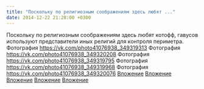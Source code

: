 ```yaml
---
title: "Поскольку по религиозным соображениям здесь любят ..."
date: 2014-12-22 21:28:00 +0300
---
```


Поскольку по религиозным соображениям здесь любят котофф, гавусов используют представители иных религий для контроля периметра.
Фотография
<a class="vk-attach" href="https://vk.com/photo41076938_349319313">https://vk.com/photo41076938_349319313</a>
Фотография
<a class="vk-attach" href="https://vk.com/photo41076938_349320208">https://vk.com/photo41076938_349320208</a>
Фотография
<a class="vk-attach" href="https://vk.com/photo41076938_349319795">https://vk.com/photo41076938_349319795</a>
Фотография
<a class="vk-attach" href="https://vk.com/photo41076938_349319968">https://vk.com/photo41076938_349319968</a>
Фотография
<a class="vk-attach" href="https://vk.com/photo41076938_349320076">https://vk.com/photo41076938_349320076</a>
<a class="vk-attach" href="https://vk.com/photo41076938_349319313">Вложение</a>
<a class="vk-attach" href="https://vk.com/photo41076938_349320208">Вложение</a>
<a class="vk-attach" href="https://vk.com/photo41076938_349319795">Вложение</a>
<a class="vk-attach" href="https://vk.com/photo41076938_349319968">Вложение</a>
<a class="vk-attach" href="https://vk.com/photo41076938_349320076">Вложение</a>
